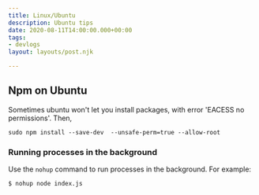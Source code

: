 ```yaml
---
title: Linux/Ubuntu
description: Ubuntu tips
date: 2020-08-11T14:00:00.000+00:00
tags:
- devlogs
layout: layouts/post.njk

---
```

## Npm on Ubuntu

Sometimes ubuntu won't let you install packages, with error 'EACESS no permissions'. Then,

    sudo npm install --save-dev  --unsafe-perm=true --allow-root

### Running processes in the background

Use the `nohup` command to run processes in the background. For example:

    $ nohup node index.js